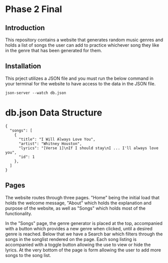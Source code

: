 # Phase 2 Final

## Introduction

This repository contains a website that generates random music genres and holds a list of songs the user can add to practice whichever song they like in the genre that has been generated for them.

## Installation

This prject utilizes a JSON file and you must run the below command in your terminal for the website to have access to the data in the JSON file.

```json-server --watch db.json```

# db.json Data Structure

```
{
  "songs": [
    {
      "title": "I Will Always Love You",
      "artist": "Whitney Houston",
      "lyrics": "[Verse 1]\nIf I should stay\nI ... I'll always love you",
      "id": 1
    },
  ]
}
```

## Pages

The website routes through three pages. "Home" being the initial load that holds the welcome message, "About" which holds the explanation and purpose of the website, as well as "Songs" which holds most of the functionality. 

In the "Songs" page, the genre generator is placed at the top, accompanied with a button which provides a new genre when clicked, until a desired genre is reached. Below that we have a Search bar which filters through the songs in the songlist rendered on the page. Each song listing is accompanied with a toggle button allowing the use to view or hide the lyrics. At the very bottom of the page is form allowing the user to add more songs to the song list.
